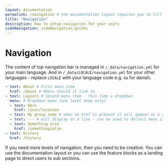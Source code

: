 ```yaml
---
layout: documentation
permalink: /navigation # the documentation layout requires you to fill the permalink for it to be highlighted in the side navigation
title: "Navigation"
description: How to setup navigation for your users
sideNavigation: sideNavigation.guides
---
```

# Navigation

The content of top navigation bar is managed in `/_data/navigation.yml` for your main language. And in `/_data/LOCALE/navigation.yml` for your other languages - replace `LOCALE` with your language code e.g. `da` for danish.


```yml
- text: About # First menu item
  href: /about # Where should it link to
- text: Layouts # Second menu item - this time a dropdown
  menu: # Dropdown menu (one level deep only)
  - text: Hero
    href: /your/location
  - text: My group name # when no href is present it will appear as a subtle text - this can be used as a headline.
  - text: --- # will display as a line - can be used to delimit menu items
  - text: Something else
    href: /something/else
- text: History
  href: /history
```


If you need more levels of navigation, then you need to be creative. You can use the documentation layout or you can use the feature blocks as a landing page to direct users to sub sections.
